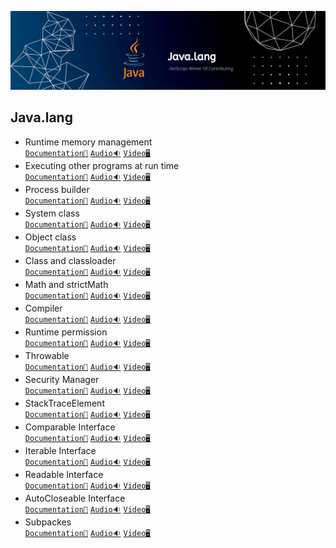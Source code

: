 ![Java.lang](../Assets/Java.lang.png)

## Java.lang

- Runtime memory management<br>
  [`Documentation📃`]()
  [`Audio🔉`]()
  [`Video🖥️`]()
- Executing other programs at run time<br>
  [`Documentation📃`]()
  [`Audio🔉`]()
  [`Video🖥️`]()
- Process builder<br>
  [`Documentation📃`]()
  [`Audio🔉`]()
  [`Video🖥️`]()
- System class<br>
  [`Documentation📃`]()
  [`Audio🔉`]()
  [`Video🖥️`]()
- Object class<br>
  [`Documentation📃`]()
  [`Audio🔉`]()
  [`Video🖥️`]()
- Class and classloader<br>
  [`Documentation📃`]()
  [`Audio🔉`]()
  [`Video🖥️`]()
- Math and strictMath<br>
  [`Documentation📃`]()
  [`Audio🔉`]()
  [`Video🖥️`]()
- Compiler<br>
  [`Documentation📃`]()
  [`Audio🔉`]()
  [`Video🖥️`]()
- Runtime permission<br>
  [`Documentation📃`]()
  [`Audio🔉`]()
  [`Video🖥️`]()
- Throwable <br>
  [`Documentation📃`]()
  [`Audio🔉`]()
  [`Video🖥️`]()
- Security Manager<br>
  [`Documentation📃`]()
  [`Audio🔉`]()
  [`Video🖥️`]()
- StackTraceElement<br>
  [`Documentation📃`]()
  [`Audio🔉`]()
  [`Video🖥️`]()
- Comparable Interface<br>
  [`Documentation📃`]()
  [`Audio🔉`]()
  [`Video🖥️`]()
- Iterable Interface<br>
  [`Documentation📃`]()
  [`Audio🔉`]()
  [`Video🖥️`]()
- Readable Interface<br>
  [`Documentation📃`]()
  [`Audio🔉`]()
  [`Video🖥️`]()
- AutoCloseable Interface<br>
  [`Documentation📃`]()
  [`Audio🔉`]()
  [`Video🖥️`]()
- Subpackes<br>
  [`Documentation📃`]()
  [`Audio🔉`]()
  [`Video🖥️`]()
